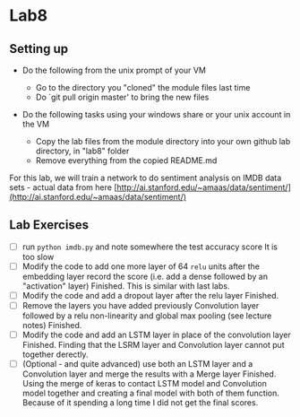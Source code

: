 # Lab8

## Setting up 
* Do the following from the unix prompt of your VM
	* Go to the directory you "cloned" the module files last time
	* Do `git pull origin master' to bring the new files

* Do the following tasks using your windows share or your unix account in the VM	
	* Copy the lab files from the module directory into your own github lab directory, in "lab8" folder
	* Remove everything from the copied README.md



For this lab, we will train a network to do sentiment analysis on IMDB data sets - actual data from here [http://ai.stanford.edu/~amaas/data/sentiment/](http://ai.stanford.edu/~amaas/data/sentiment/)

## Lab Exercises 

- [ ] run ``python imdb.py`` and note somewhere the test accuracy score
It is too slow
- [ ] Modify the code to add one more layer of 64 ``relu`` units after the embedding layer record the score (i.e. add a dense followed by an "activation" layer)
Finished. This is similar with last labs.
- [ ] Modify the code and add a dropout layer after the relu layer
Finished.
- [ ] Remove the layers you have added previously Convolution layer followed by a relu non-linearity and global max pooling (see lecture notes)
Finished.
- [ ] Modify the code and add an LSTM layer in place of the convolution layer
Finished. Finding that the LSRM layer and Convolution layer cannot put together derectly.
- [ ] (Optional - and quite advanced) use both an LSTM layer and a Convolution layer and merge the results with a Merge layer
Finished. Using the merge of keras to contact LSTM model and Convolution model together and creating a final model with both of them function. Because of it spending a long time I did not get the final scores.